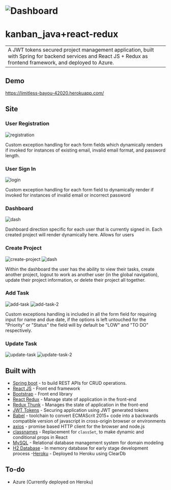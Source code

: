 # ![Dashboard](./assets/landing.PNG)
# kanban_java+react-redux
<table>
<tr>
<td>
  A JWT tokens secured project management application, built with Spring for backend services and React JS + Redux as frontend framework, and deployed to Azure.

</td>
</tr>
</table>


## Demo
https://limitless-bayou-42020.herokuapp.com/


## Site


### User Registration
![registration](./assets/signup2.png)

Custom exception handling for each form fields which dynamically renders if invoked for instances of existing email, invalid email format, and password length.

### User Sign In
![login](./assets/Login.png)

Custom exception handling for each form field to dynamically render if invoked for instances of invalid email or incorrect password

### Dashboard
![dash](./assets/DashboardCloudUser.png)

Dashboard direction specific for each user that is currently signed in. Each created project will render dynamically here. Allows for users 

### Create Project
![create-project](./assets/CreateProjectCloud.png)
![dash](./assets/projectboardwithproject.png)

Within the dashboard the user has the ability to view their tasks, create another project, logout to work as another user (in the global navigation), update their project information, or delete their project all together.
### Add Task
![add-task](./assets/addtask.png)
![add-task-2](./assets/projectboardwithtask.png)

Custom exceptions handling is included in all the form field for requiring input for name and due date, if the options is left untouched for the "Priority" or "Status" the field will by default be "LOW" and "TO DO" respectively.


### Update Task
![update-task](./assets/updatetask.png)
![update-task-2](./assets/updatedboard.png)






## Built with 

- [Spring boot]() - to build REST APIs for CRUD operations.
- [React JS]() - Front end framework
- [Bootstrap](http://getbootstrap.com/) - Front end library
- [React Redux]() - Manage state of application in the front-end
- [Redux Thunk]() - Manages the state of application in the front-end
- [JWT Tokens]() - Securing application using JWT generated tokens
- [Babel](https://babeljs.io/docs/en/next/) - toolchain to convert ECMAScrit 2015+ code into a backwards compatible version of javascript in cross-origin browser or environments
- [axios](https://www.npmjs.com/package/axios) - promise based HTTP client for the browser and node.js
- [classnames]() - Replacement for `classSet`, to make dynamic and conditional props in React
- [MySQL]() - Relational database management system for domain modeling
- [H2 Database]() - In memory database for early stage development process
-[Heroku]() - Deployed to Heroku using ClearDb


## To-do
- Azure (Currently deployed on Heroku)



